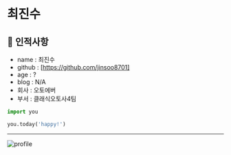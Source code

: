 # 최진수

## 🥸 인적사항

- name : 최진수
- github : [https://github.com/jinsoo8701]
- age : ?
- blog : N/A
- 회사 : 오토에버
- 부서 : 클래식오토사4팀

```python
import you

you.today('happy!')
```

---

![profile](https://avatars.githubusercontent.com/u/41275199?v=4)